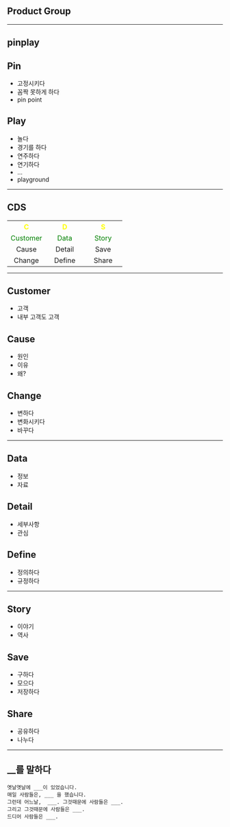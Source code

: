 ## Product Group

***

## pinplay

## Pin

* 고정시키다
* 꼼짝 못하게 하다
* pin point

## Play

* 놀다
* 경기를 하다
* 연주하다
* 연기하다
* ...
* playground

***

## CDS

  <style type="text/css">
  table.cds {margin: auto}
  table.cds th {text-align: center; color: yellow;}
  table.cds td {text-align: center;}
  table.cds tr:nth-child(2) {color: green}
  </style>
  <table class="cds">
    <colgroup>
      <col style="width:33.33%"/>
      <col style="width:33.33%"/>
      <col style="width:33.33%"/>
    </colgroup>
    <tr>
      <th>C</th>
      <th>D</th>
      <th>S</th>
    </tr>
    <tr>
      <td>Customer</td>
      <td>Data</td>
      <td>Story</td>
    </tr>
    <tr>
      <td>Cause</td>
      <td>Detail</td>
      <td>Save</td>
    </tr>
    <tr>
      <td>Change</td>
      <td>Define</td>
      <td>Share</td>
    </tr>
  </table>

***

## Customer
* 고객
* 내부 고객도 고객

## Cause
* 원인
* 이유
* 왜?

## Change
* 변하다
* 변화시키다
* 바꾸다

***

## Data
* 정보
* 자료

## Detail
* 세부사항
* 관심

## Define
* 정의하다
* 규정하다

***

## Story
* 이야기
* 역사

## Save
* 구하다
* 모으다
* 저장하다

## Share
* 공유하다
* 나누다

***

## __를 말하다

```
옛날옛날에 ___이 있었습니다.
매일 사람들은, ___ 을 했습니다.
그런데 어느날,  ___. 그것때문에 사람들은 ___.
그리고 그것때문에 사람들은 ___.
드디어 사람들은 ___.
```
